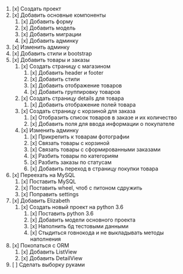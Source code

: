 1.  [x] Создать проект
2.  [x] Добавить основные компоненты
    1.  [x] Добавить форму
    2.  [x] Добавить модель
    3.  [x] Добавить миграции
    4.  [x] Добавить админку
3.  [x] Изменить админку
4.  [x] Добавить стили и bootstrap
5.  [x] Добавить товары и заказы
    1.  [x] Создать страницу с магазином
        1.  [x] Добавить header и footer
        2.  [x] Добавить стили
        3.  [x] Добавить отображение товаров
        4.  [x] Добавить группировку товаров
    2.  [x] Создать страницу details для товара
        1.  [x] Добавить отображение полей товара
    3.  [x] Создать страницу с корзиной для заказа
        1.  [x] Отобразить список товаров в заказе и их количество
        2.  [x] Добавить поля для ввода информации о покупателе
    4.  [x] Изменить админку
        1.  [x] Прикрепить к товарам фотографии
        2.  [x] Связать товары с корзиной
        3.  [x] Связать товары с сформированными заказами
        4.  [x] Разбить товары по категориям
        5.  [x] Разбить заказы по статусам
        6.  [x] Добавить переход в страницу покупки товара
6.  [x] Переехать на MySQL
    1.  [x] Поставить MySQL
    2.  [x] Поставить wheel, чтоб с питоном сдружить
    3.  [x] Поправить settings
7.  [x] Добавить Elizabeth
    1.  [x] Создать новый проект на python 3.6
        1.  [x] Поставить python 3.6
        2.  [x] Добавить модели основного проекта
        3.  [x] Наполнить бд тестовыми данными
        4.  [x] Стыдиться говнокода и не выкладывать методы наполнения
 8. [x] Покопаться с ORM
    1.  [x] Добавить ListView
    2.  [x] Добавить DetailView
9.  [ ] Сделать выборку руками
